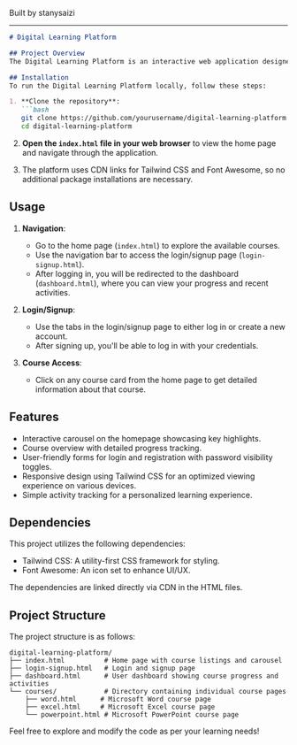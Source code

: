 
Built by stanysaizi

---

```markdown
# Digital Learning Platform

## Project Overview
The Digital Learning Platform is an interactive web application designed to facilitate online learning for individuals looking to master computer essentials. The platform offers a user-friendly interface for users to register, log in, and access various courses such as Microsoft Word, Excel, and PowerPoint. Each course includes a dashboard to track learning progress and recent activity.

## Installation
To run the Digital Learning Platform locally, follow these steps:

1. **Clone the repository**:
   ```bash
   git clone https://github.com/yourusername/digital-learning-platform.git
   cd digital-learning-platform
   ```

2. **Open the `index.html` file in your web browser** to view the home page and navigate through the application.

3. The platform uses CDN links for Tailwind CSS and Font Awesome, so no additional package installations are necessary.

## Usage
1. **Navigation**:
   - Go to the home page (`index.html`) to explore the available courses.
   - Use the navigation bar to access the login/signup page (`login-signup.html`).
   - After logging in, you will be redirected to the dashboard (`dashboard.html`), where you can view your progress and recent activities.

2. **Login/Signup**:
   - Use the tabs in the login/signup page to either log in or create a new account.
   - After signing up, you'll be able to log in with your credentials.

3. **Course Access**:
   - Click on any course card from the home page to get detailed information about that course.

## Features
- Interactive carousel on the homepage showcasing key highlights.
- Course overview with detailed progress tracking.
- User-friendly forms for login and registration with password visibility toggles.
- Responsive design using Tailwind CSS for an optimized viewing experience on various devices.
- Simple activity tracking for a personalized learning experience.

## Dependencies
This project utilizes the following dependencies:
- Tailwind CSS: A utility-first CSS framework for styling.
- Font Awesome: An icon set to enhance UI/UX.
  
The dependencies are linked directly via CDN in the HTML files.

## Project Structure
The project structure is as follows:
```
digital-learning-platform/
├── index.html          # Home page with course listings and carousel
├── login-signup.html   # Login and signup page
├── dashboard.html      # User dashboard showing course progress and activities
└── courses/            # Directory containing individual course pages
    ├── word.html      # Microsoft Word course page
    ├── excel.html     # Microsoft Excel course page
    └── powerpoint.html # Microsoft PowerPoint course page
```

Feel free to explore and modify the code as per your learning needs!
```

